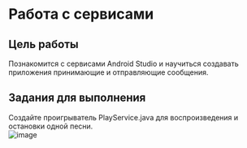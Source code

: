 # Работа с сервисами
## Цель работы
Познакомится с сервисами Android Studio и научиться создавать приложения принимающие и отправляющие сообщения.
## Задания для выполнения
Создайте проигрыватель PlayService.java для воспроизведения и остановки одной песни.  
![image](https://user-images.githubusercontent.com/70998859/156705701-83a99d81-eb3a-455d-b6c8-a6895d6fbca0.png)



